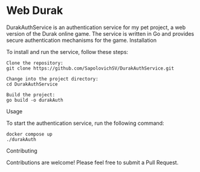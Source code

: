<h1>Web Durak</h1>
DurakAuthService is an authentication service for my pet project, a web version of the Durak online game. The service is written in Go and provides secure authentication mechanisms for the game.
Installation

To install and run the service, follow these steps:

    Clone the repository:
    git clone https://github.com/SapolovichSV/DurakAuthService.git

    Change into the project directory:
    cd DurakAuthService

    Build the project:
    go build -o durakAuth
Usage

To start the authentication service, run the following command:  

    docker compose up    
    ./durakAuth

Contributing

Contributions are welcome! Please feel free to submit a Pull Request.
